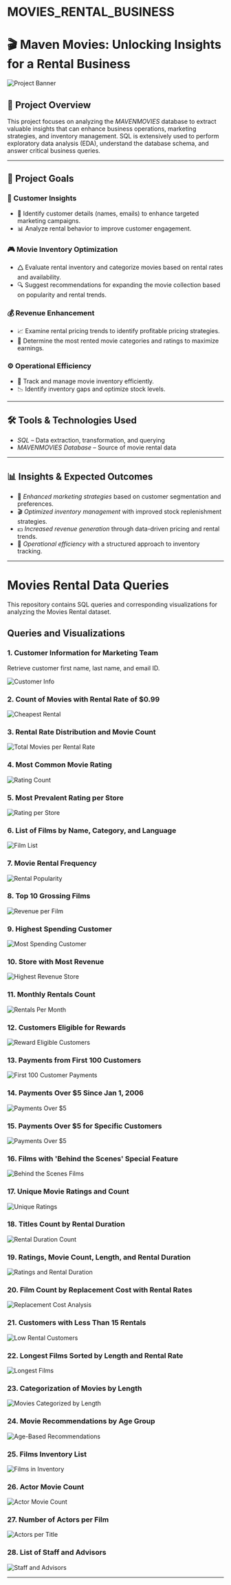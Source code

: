 # MOVIES_RENTAL_BUSINESS
# 🎬 Maven Movies: Unlocking Insights for a Rental Business

![Project Banner](https://github.com/Sayali821/Mavenmovies/blob/200eb076804152c5e1ba46638a60a3a5d01c34c1/banner.jpg)

## 📌 Project Overview
This project focuses on analyzing the *MAVENMOVIES* database to extract valuable insights that can enhance business operations, marketing strategies, and inventory management. SQL is extensively used to perform exploratory data analysis (EDA), understand the database schema, and answer critical business queries.


---

## 🎯 Project Goals

### 🛒 Customer Insights

- 📌 Identify customer details (names, emails) to enhance targeted marketing campaigns.
- 📊 Analyze rental behavior to improve customer engagement.

### 🎮 Movie Inventory Optimization

- 🛆 Evaluate rental inventory and categorize movies based on rental rates and availability.
- 🔍 Suggest recommendations for expanding the movie collection based on popularity and rental trends.

### 💰 Revenue Enhancement

- 📈 Examine rental pricing trends to identify profitable pricing strategies.
- 🎥 Determine the most rented movie categories and ratings to maximize earnings.

### ⚙️ Operational Efficiency

- 📌 Track and manage movie inventory efficiently.
- 📉 Identify inventory gaps and optimize stock levels.

---

## 🛠️ Tools & Technologies Used
- *SQL* – Data extraction, transformation, and querying
- *MAVENMOVIES Database* – Source of movie rental data

---

## 📊 Insights & Expected Outcomes
- 📢 *Enhanced marketing strategies* based on customer segmentation and preferences.
- 🎬 *Optimized inventory management* with improved stock replenishment strategies.
- 💵 *Increased revenue generation* through data-driven pricing and rental trends.
- 📌 *Operational efficiency* with a structured approach to inventory tracking.

---

# Movies Rental Data Queries

This repository contains SQL queries and corresponding visualizations for analyzing the Movies Rental dataset.

## Queries and Visualizations

### 1. Customer Information for Marketing Team
Retrieve customer first name, last name, and email ID.

![Customer Info](https://github.com/Harshad820/MOVIES_RENTAL_BUSINESS/blob/main/CODE_OUTPUT/1.png)

### 2. Count of Movies with Rental Rate of $0.99
![Cheapest Rental](https://github.com/Harshad820/MOVIES_RENTAL_BUSINESS/blob/main/CODE_OUTPUT/2.png)

### 3. Rental Rate Distribution and Movie Count
![Total Movies per Rental Rate](https://github.com/Harshad820/MOVIES_RENTAL_BUSINESS/blob/main/CODE_OUTPUT/3.png)

### 4. Most Common Movie Rating
![Rating Count](https://github.com/Harshad820/MOVIES_RENTAL_BUSINESS/blob/main/CODE_OUTPUT/4.png)

### 5. Most Prevalent Rating per Store
![Rating per Store](https://github.com/Harshad820/MOVIES_RENTAL_BUSINESS/blob/main/CODE_OUTPUT/5.png)

### 6. List of Films by Name, Category, and Language
![Film List](https://github.com/Harshad820/MOVIES_RENTAL_BUSINESS/blob/main/CODE_OUTPUT/6.png)

### 7. Movie Rental Frequency
![Rental Popularity](https://github.com/Harshad820/MOVIES_RENTAL_BUSINESS/blob/main/CODE_OUTPUT/7.png)

### 8. Top 10 Grossing Films
![Revenue per Film](https://github.com/Harshad820/MOVIES_RENTAL_BUSINESS/blob/main/CODE_OUTPUT/8.png)

### 9. Highest Spending Customer
![Most Spending Customer](https://github.com/Harshad820/MOVIES_RENTAL_BUSINESS/blob/main/CODE_OUTPUT/9.png)

### 10. Store with Most Revenue
![Highest Revenue Store](https://github.com/Harshad820/MOVIES_RENTAL_BUSINESS/blob/main/CODE_OUTPUT/10.png)

### 11. Monthly Rentals Count
![Rentals Per Month](https://github.com/Harshad820/MOVIES_RENTAL_BUSINESS/blob/main/CODE_OUTPUT/11.png)

### 12. Customers Eligible for Rewards
![Reward Eligible Customers](https://github.com/Harshad820/MOVIES_RENTAL_BUSINESS/blob/main/CODE_OUTPUT/12.png)

### 13. Payments from First 100 Customers
![First 100 Customer Payments](https://github.com/Harshad820/MOVIES_RENTAL_BUSINESS/blob/main/CODE_OUTPUT/13.png)

### 14. Payments Over $5 Since Jan 1, 2006
![Payments Over $5](https://github.com/Harshad820/MOVIES_RENTAL_BUSINESS/blob/main/CODE_OUTPUT/14.png)

### 15. Payments Over $5 for Specific Customers
![Payments Over $5](https://github.com/Harshad820/MOVIES_RENTAL_BUSINESS/blob/main/CODE_OUTPUT/15.png)

### 16. Films with 'Behind the Scenes' Special Feature
![Behind the Scenes Films](https://github.com/Harshad820/MOVIES_RENTAL_BUSINESS/blob/main/CODE_OUTPUT/16.png)

### 17. Unique Movie Ratings and Count
![Unique Ratings](https://github.com/Harshad820/MOVIES_RENTAL_BUSINESS/blob/main/CODE_OUTPUT/17.png)

### 18. Titles Count by Rental Duration
![Rental Duration Count](https://github.com/Harshad820/MOVIES_RENTAL_BUSINESS/blob/main/CODE_OUTPUT/18.png)

### 19. Ratings, Movie Count, Length, and Rental Duration
![Ratings and Rental Duration](https://github.com/Harshad820/MOVIES_RENTAL_BUSINESS/blob/main/CODE_OUTPUT/19.png)

### 20. Film Count by Replacement Cost with Rental Rates
![Replacement Cost Analysis](https://github.com/Harshad820/MOVIES_RENTAL_BUSINESS/blob/main/CODE_OUTPUT/20.png)

### 21. Customers with Less Than 15 Rentals
![Low Rental Customers](https://github.com/Harshad820/MOVIES_RENTAL_BUSINESS/blob/main/CODE_OUTPUT/21.png)

### 22. Longest Films Sorted by Length and Rental Rate
![Longest Films](https://github.com/Harshad820/MOVIES_RENTAL_BUSINESS/blob/main/CODE_OUTPUT/22.png)

### 23. Categorization of Movies by Length
![Movies Categorized by Length](https://github.com/Harshad820/MOVIES_RENTAL_BUSINESS/blob/main/CODE_OUTPUT/22.png)

### 24. Movie Recommendations by Age Group
![Age-Based Recommendations](https://github.com/Harshad820/MOVIES_RENTAL_BUSINESS/blob/main/CODE_OUTPUT/23.png)

### 25. Films Inventory List
![Films in Inventory](https://github.com/Harshad820/MOVIES_RENTAL_BUSINESS/blob/main/CODE_OUTPUT/24.png)

### 26. Actor Movie Count
![Actor Movie Count](https://github.com/Harshad820/MOVIES_RENTAL_BUSINESS/blob/main/CODE_OUTPUT/25.png)

### 27. Number of Actors per Film
![Actors per Title](https://github.com/Harshad820/MOVIES_RENTAL_BUSINESS/blob/main/CODE_OUTPUT/26.png)

### 28. List of Staff and Advisors
![Staff and Advisors](https://github.com/Harshad820/MOVIES_RENTAL_BUSINESS/blob/main/CODE_OUTPUT/27.png)

---
